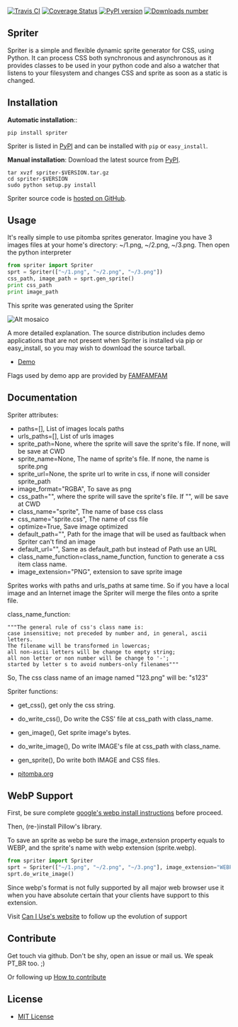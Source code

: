 [![Travis CI](https://travis-ci.org/pitomba/spriter.png)](https://travis-ci.org/pitomba/spriter)
[![Coverage Status](https://coveralls.io/repos/pitomba/spriter/badge.png)](https://coveralls.io/r/pitomba/spriter)
[![PyPI version](https://pypip.in/v/spriter/badge.png)](https://pypip.in/v/spriter/)
[![Downloads number](https://pypip.in/d/spriter/badge.png)](https://crate.io/packages/spriter/)

Spriter
--------

Spriter is a simple and flexible dynamic sprite generator for CSS, using Python. It can process CSS both
synchronous and asynchronous as it provides classes to be used in your python code and also a watcher
that listens to your filesystem and changes CSS and sprite as soon as a static is changed.


Installation
------------

**Automatic installation**::

    pip install spriter

Spriter is listed in [PyPI](http://pypi.python.org/pypi/spriter/) and
can be installed with ``pip`` or ``easy_install``.

**Manual installation**: Download the latest source from [PyPI](http://pypi.python.org/pypi/spriter/).

    tar xvzf spriter-$VERSION.tar.gz
    cd spriter-$VERSION
    sudo python setup.py install

Spriter source code is [hosted on GitHub](https://github.com/pitomba/spriter).


Usage
------------

It's really simple to use pitomba sprites generator.
Imagine you have 3 images files at your home's directory: ~/1.png,  ~/2.png, ~/3.png. Then open the python interpreter

```python
from spriter import Spriter
sprt = Spriter(["~/1.png", "~/2.png", "~/3.png"])
css_path, image_path = sprt.gen_sprite()
print css_path
print image_path
```

This sprite was generated using the Spriter

![Alt mosaico](http://s.glbimg.com/es/ge/f/mosaico/mosaico/1/201309031416/sprite.png)

A more detailed explanation.
The source distribution includes demo applications that are not present
when Spriter is installed via pip or easy_install, so you may wish to download the source tarball.



* [Demo](http://pitomba.org/demo)

Flags used by demo app are provided by [FAMFAMFAM](http://www.famfamfam.com/lab/icons/flags/)

Documentation
-------------
Spriter attributes:

* paths=[], List of images locals paths
* urls_paths=[], List of urls images
* sprite_path=None, where the sprite will save the sprite's file. If none, will be save at CWD
* sprite_name=None, The name of sprite's file. If none, the name is sprite.png
* sprite_url=None, the sprite url to write in css, if none will consider sprite_path
* image_format="RGBA", To save as png
* css_path="", where the sprite will save the sprite's file. If "", will be save at CWD
* class_name="sprite", The name of base css class
* css_name="sprite.css", The name of css file
* optimize=True, Save image optimized 
* default_path="", Path for the image that will be used as faultback when Spriter can't find an image
* default_url="", Same as default_path but instead of Path use an URL
* class_name_function=class_name_function, function to generate a css item class name.
* image_extension="PNG", extension to save sprite image

Sprites works with paths and urls_paths at same time. So if you have a local image and an Internet image the Spriter will merge the files onto a sprite file.

class_name_function:

    """The general rule of css's class name is:
    case insensitive; not preceded by number and, in general, ascii letters.
    The filename will be transformed in lowercas;
    all non-ascii letters will be change to empty string;
    all non letter or non number will be change to '-';
    started by letter s to avoid numbers-only filenames"""
    
So, The css class name of an image named "123.png" will be: "s123"


Spriter functions:

* get_css(), get only the css string.
* do_write_css(), Do write the CSS' file at css_path with class_name.
* gen_image(), Get sprite image's bytes.
* do_write_image(), Do write IMAGE's file at css_path with class_name.
* gen_sprite(), Do write both IMAGE and CSS files.

* [pitomba.org](http://pitomba.org)

WebP Support
------------

First, be sure complete [google's webp install instructions](https://developers.google.com/speed/webp/docs/precompiled) before proceed. 



Then, (re-)install Pillow's library.

To save an sprite as webp be sure the image_extension property equals to WEBP, and the sprite's name with webp extension (sprite.webp).

```python
from spriter import Spriter
sprt = Spriter(["~/1.png", "~/2.png", "~/3.png"], image_extension="WEBP", sprite_name="sprite.webp")
sprt.do_write_image()
```

Since webp's format is not fully supported by all major web browser use it when you have absolute certain that your clients have support to this extension.

Visit [Can I Use's website](http://caniuse.com/webp) to follow up the evolution of support 


Contribute
----------

Get touch via github. Don't be shy, open an issue or mail us. We speak PT_BR too. ;) 

Or following up [How to contribute](http://pitomba.org/contribute)



License
-------------

* [MIT License](http://pitomba.mit-license.org/)
